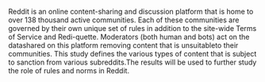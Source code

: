 Reddit is an online content-sharing and discussion platform that is home to over 138 thousand active communities. Each of these communities are governed by their own unique set of rules in addition to the site-wide Terms of Service and Redi-quette.  Moderators  (both  human  and  bots)  act  on  the  datashared on this platform removing content that is unsuitableto their communities. This study defines the various types of content that  is  subject  to  sanction  from  various  subreddits.The results will be used to further study the role of rules and norms in Reddit.
